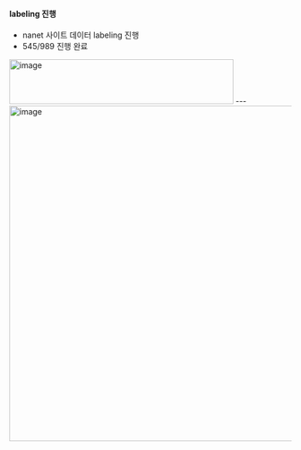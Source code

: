 #### labeling 진행
- nanet 사이트 데이터 labeling 진행
- 545/989 진행 완료

<img width="400" height="80" alt="image" src="https://github.com/user-attachments/assets/fd7bfbcc-957d-4143-8263-e36dcb3c6e89" />
---

<img width="800" height="600" alt="image" src="https://github.com/user-attachments/assets/c964288b-8907-4bd9-aaf8-b9fd5affbc22" />
